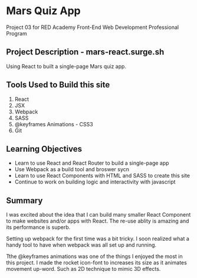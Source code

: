 # Mars Quiz App

Project 03 for RED Academy Front-End Web Development Professional Program

## Project Description - mars-react.surge.sh

Using React to built a single-page Mars quiz app.

## Tools Used to Build this site

1. React
2. JSX 
3. Webpack
4. SASS
5. @keyframes Animations - CSS3 
6. Git

## Learning Objectives

* Learn to use React and React Router to build a single-page app
* Use Webpack as a build tool and broswer sycn
* Learn to use React Components with HTML and SASS to create this site
* Continue to work on building logic and interactivity with javascript

## Summary

I was excited about the idea that I can build many smaller React Component to make websites and/or apps with React. The re-use ablity is amazing and its performance is superb.

Setting up webpack for the first time was a bit tricky. I soon realized what a handy tool to have when webpack was all set up and running. 

Tthe @keyframes animations was one of the things I enjoyed the most in this project. I made the rocket icon-font to increases its size as it animates movement up-word. Such as 2D technique to mimic 3D effects. 